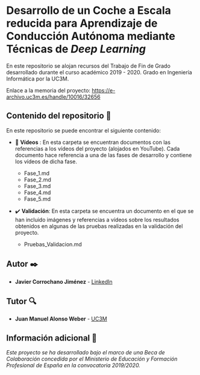 # Desarrollo de un Coche a Escala reducida para Aprendizaje de Conducción Autónoma mediante Técnicas de _Deep Learning_

En este repositorio se alojan recursos del Trabajo de Fin de Grado desarrollado durante el curso académico 2019 - 2020. Grado en Ingeniería Informática por la UC3M.

Enlace a la memoria del proyecto: https://e-archivo.uc3m.es/handle/10016/32656

## Contenido del repositorio 📖

En este repositorio se puede encontrar el siguiente contenido:

- 🎥 **Vídeos** : En esta carpeta se encuentran documentos con las referencias a los vídeos del proyecto (alojados en YouTube). Cada documento hace referencia a una de las fases de desarrollo y contiene los vídeos de dicha fase.
    - Fase_1.md
    - Fase_2.md
    - Fase_3.md
    - Fase_4.md
    - Fase_5.md

- ✔️ **Validación**: En esta carpeta se encuentra un documento en el que se han incluido imágenes y referencias a vídeos sobre los resultados obtenidos en algunas de las pruebas realizadas en la validación del proyecto.
    - Pruebas_Validacion.md

## Autor ✒️

* **Javier Corrochano Jiménez** - [LinkedIn](https://www.linkedin.com/in/javier-corrochano-jimenez/)

## Tutor 🔍

* **Juan Manuel Alonso Weber** - [UC3M](https://www.inf.uc3m.es/component/comprofiler/userprofile/jmaw)


## Información adicional 📄

_Este proyecto se ha desarrollado bajo el marco de una Beca de Colaboración concedida por el Ministerio de Educación y Formación Profesional de España en la convocatoria 2019/2020._
